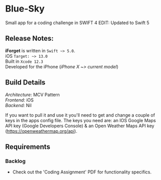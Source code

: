 # Blue-Sky
Small app for a coding challenge in SWIFT 4 EDIT: Updated to Swift 5

## Release Notes:
**iForget** is written in `Swift ~> 5.0`.<br>
iOS `Target: ~> 13.0`<br>
Built in `Xcode 12.3`<br> 
Developed for the iPhone (*iPhone X ~> current model*)<br>

## Build Details 
*Architecture:* MCV Pattern<br>
*Frontend:* iOS<br>
*Backend:* Nil<br>


If you want to pull it and use it you'll need to get and change a couple of keys in the apps config file. The keys you need are: an IOS Google Maps API key (Google Developers Console) & an Open Weather Maps API key (https://openweathermap.org/api). 

## Requirements 
### Backlog
- Check out the 'Coding Assignment' PDF for functionality specifics.

